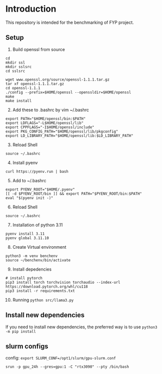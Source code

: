 # Introduction

This repository is intended for the benchmarking of FYP project.

## Setup 

1. Build openssl from source
```
cd 
mkdir ssl 
mkdir sslsrc 
cd sslsrc

wget www.openssl.org/source/openssl-1.1.1.tar.gz
tar xf openssl-1.1.1.tar.gz
cd openssl-1.1.1
./config --prefix=$HOME/openssl --openssldir=$HOME/openssl 
make 
make install
```

2. Add these to .bashrc by  vim ~/.bashrc
```
export PATH="$HOME/openssl/bin:$PATH"
export LDFLAGS="-L$HOME/openssl/lib"
export CPPFLAGS="-I$HOME/openssl/include"
export PKG_CONFIG_PATH="$HOME/openssl/lib/pkgconfig"
export LD_LIBRARY_PATH="$HOME/openssl/lib:$LD_LIBRARY_PATH"
```

3. Reload Shell 
```
source ~/.bashrc
```


4. Install pyenv 
``` 
curl https://pyenv.run | bash

```

5. Add to  ~/.bashrc
``` 
export PYENV_ROOT="$HOME/.pyenv"
[[ -d $PYENV_ROOT/bin ]] && export PATH="$PYENV_ROOT/bin:$PATH"
eval "$(pyenv init -)"
```

6. Reload Shell 
```
source ~/.bashrc
```

7. Installation of python 3.11
```
pyenv install 3.11
pyenv global 3.11.10
```

8. Create Virtual environment

```
python3 -m venv benchenv
source ~/benchenv/bin/activate
```


9. Install depedencies
```
# install pytorch
pip3 install torch torchvision torchaudio --index-url https://download.pytorch.org/whl/cu118
pip3 install -r requirements.txt
```

10. Running
`python src/llama3.py`



## Install new dependencies

If you need to install new dependencies, the preferred way is to use `python3 -m pip install`

## slurm configs 
config: `export SLURM_CONF=/opt1/slurm/gpu-slurm.conf`


`srun -p gpu_24h --gres=gpu:1 -C "rtx3090" --pty /bin/bash`
